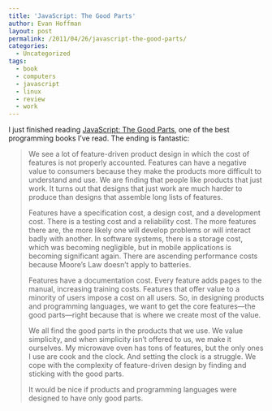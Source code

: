 ```yaml
---
title: 'JavaScript: The Good Parts'
author: Evan Hoffman
layout: post
permalink: /2011/04/26/javascript-the-good-parts/
categories:
  - Uncategorized
tags:
  - book
  - computers
  - javascript
  - linux
  - review
  - work
---
```

I just finished reading <a href="http://www.amazon.com/gp/product/0596517742/ref=as_li_ss_tl?ie=UTF8&#038;tag=evanhoffmasho-20&#038;linkCode=as2&#038;camp=217145&#038;creative=399349&#038;creativeASIN=0596517742" onclick="_gaq.push(['_trackEvent', 'outbound-article', 'http://www.amazon.com/gp/product/0596517742/ref=as_li_ss_tl?ie=UTF8&tag=evanhoffmasho-20&linkCode=as2&camp=217145&creative=399349&creativeASIN=0596517742', 'JavaScript: The Good Parts']);" >JavaScript: The Good Parts</a>, one of the best programming books I&#8217;ve read. The ending is fantastic:

> We see a lot of feature-driven product design in which the cost of features is not properly accounted. Features can have a negative value to consumers because they make the products more difficult to understand and use. We are finding that people like products that just work. It turns out that designs that just work are much harder to produce than designs that assemble long lists of features.
> 
> Features have a specification cost, a design cost, and a development cost. There is a testing cost and a reliability cost. The more features there are, the more likely one will develop problems or will interact badly with another. In software systems, there is a storage cost, which was becoming negligible, but in mobile applications is becoming significant again. There are ascending performance costs because Moore&#8217;s Law doesn&#8217;t apply to batteries.
> 
> Features have a documentation cost. Every feature adds pages to the manual, increasing training costs. Features that offer value to a minority of users impose a cost on all users. So, in designing products and programming languages, we want to get the core features—the good parts—right because that is where we create most of the value.
> 
> We all find the good parts in the products that we use. We value simplicity, and when simplicity isn&#8217;t offered to us, we make it ourselves. My microwave oven has tons of features, but the only ones I use are cook and the clock. And setting the clock is a struggle. We cope with the complexity of feature-driven design by finding and sticking with the good parts.
> 
> It would be nice if products and programming languages were designed to have only good parts.

<!--more-->